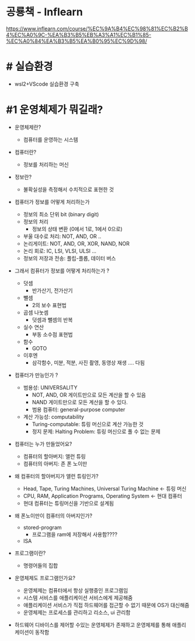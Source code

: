 # 공룡책 - Inflearn

https://www.inflearn.com/course/%EC%9A%B4%EC%98%81%EC%B2%B4%EC%A0%9C-%EA%B3%B5%EB%A3%A1%EC%B1%85-%EC%A0%84%EA%B3%B5%EA%B0%95%EC%9D%98/





# # 실습환경

- wsl2+VScode 실습환경 구축





# #1 운영체제가 뭐길래?

- 운영체제란?
  -  컴퓨터를 운영하는 시스템
- 컴퓨터란?
  -  정보를 처리하는 머신
- 정보란? 
  - 불확실성을 측정해서 수치적으로 표현한 것
- 컴퓨터가 정보를 어떻게 처리하는가
  - 정보의 최소 단위 bit (binary digit)
  - 정보의 처리
    - 정보의 상태 변환 (0에서 1로, 1에서 0으로)
  - 부울 대수로 처리: NOT, AND, OR ..
  - 논리게이트: NOT, AND, OR, XOR, NAND, NOR
  - 논리 회로: IC, LSI, VLSI, ULSI ... 
  - 정보의 저장과 전송: 플립-플롭, 데이터 버스
- 그래서 컴퓨터가 정보를 어떻게 처리하는가 ?
  - 덧셈
    - 반가산기, 전가산기
  - 뺄셈
    - 2의 보수 표현법
  - 곱셈 나눗셈
    - 덧셈과 뺄셈의 반복
  - 실수 연산
    - 부동 소수점 표현법
  - 함수
    - GOTO
  - 이후엔
    - 삼각함수, 미분, 적분, 사진 촬영, 동영상 재생 .... 다됨
- 컴퓨터가 만능인가 ?
  - 범용성: UNIVERSALITY
    - NOT, AND, OR 게이트만으로 모든 계산을 할 수 있음
    - NAND 게이트만으로 모든 계산을 할 수 있다.
    - 범용 컴퓨터: general-purpose computer
  - 계산 가능성: computability
    - Turing-computable: 튜링 머신으로 계산 가능한 것
    - 정지 문제: Halting Problem: 튜링 머신으로 풀 수 없는 문제
- 컴퓨터는 누가 만들었어요?
  - 컴퓨터의 할아버지: 앨런 튜링
  - 컴퓨터의 아버지: 존 폰 노이만

- 왜 컴퓨터의 할아버지가 앨런 튜링인가?
  - Head, Tape, Turing Machines, Universal Turing Machine <- 튜링 머신
  - CPU, RAM, Application Programs, Operating System <- 현대 컴퓨터
  - 현대 컴퓨터는 튜링머신을 기반으로 설계됨
- 왜 폰노이만이 컴퓨터의 아버지인가?
  - stored-program
    - 프로그램을 ram에 저장해서 사용함????
  - ISA 
- 프로그램이란?
  - 명령어들의 집합
- 운영체제도 프로그램인가요?
  - 운영체제는 컴퓨터에서 항상 실행중인 프로그램임
  - 시스템 서비스를 애플리케이션 서비스에게 제공해줌
  - 애플리케이션 서비스가 직접 하드웨어를 접근할 수 없기 때문에 OS가 대신해줌
  - 운영체제는 프로세스를 관리하고 리소스, ui 관리함
- 하드웨어 디바이스를 제어할 수있는 운영체제가 존재하고 운영체제를 통해 애플리케이션이 동작함















































